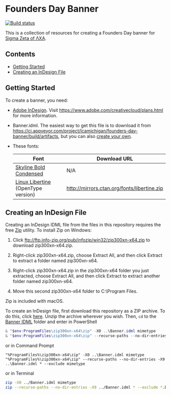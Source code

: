 # Founders Day Banner

[![Build status](https://ci.appveyor.com/api/projects/status/cnaaydemq3k3e1br?svg=true)](https://ci.appveyor.com/project/lcamichigan/founders-day-banner)

This is a collection of resources for creating a Founders Day banner for
[Sigma Zeta of ΛΧΑ](http://lcamichigan.com).

## Contents

* [Getting Started](#getting-started)
* [Creating an InDesign File](#creating-an-indesign-file)

## Getting Started

To create a banner, you need:

* [Adobe InDesign](https://www.adobe.com/products/indesign.html). Visit
  https://www.adobe.com/creativecloud/plans.html for more information.

* Banner.idml. The easiest way to get this file is to download it from
  https://ci.appveyor.com/project/lcamichigan/founders-day-banner/build/artifacts,
  but you can also [create your own](#creating-indesign-files).

* These fonts:

  | Font                                                                                                    | Download URL                                |
  |---------------------------------------------------------------------------------------------------------|---------------------------------------------|
  | [Skyline Bold Condensed](https://store.typenetwork.com/foundry/fontbureau/fonts/skyline/bold-condensed) | N/A                                         |
  | [Linux Libertine](http://libertine-fonts.org) (OpenType version)                                        | http://mirrors.ctan.org/fonts/libertine.zip |

## Creating an InDesign File

Creating an InDesign IDML file from the files in this repository requires the
free [Zip](http://www.info-zip.org/Zip.html) utility. To install Zip on Windows:

1. Click ftp://ftp.info-zip.org/pub/infozip/win32/zip300xn-x64.zip to download
   zip300xn-x64.zip.

2. Right-click zip300xn-x64.zip, choose Extract All, and then click Extract to
   extract a folder named zip300xn-x64.

3. Right-click zip300xn-x64.zip in the zip300xn-x64 folder you just extracted,
   choose Extract All, and then click Extract to extract another folder named
   zip300xn-x64.

4. Move this second zip300xn-x64 folder to C:\Program Files.

Zip is included with macOS.

To create an InDesign file, first download this repository as a ZIP archive. To
do this, click
[here](https://github.com/lcamichigan/founders-day-banner/archive/master.zip).
Unzip the archive wherever you wish. Then, `cd` to the
[Banner IDML](Banner%20IDML) folder and enter in PowerShell

```powershell
& "$env:ProgramFiles\zip300xn-x64\zip" -X0 ..\Banner.idml mimetype
& "$env:ProgramFiles\zip300xn-x64\zip" --recurse-paths --no-dir-entries -X9 ..\Banner.idml * --exclude mimetype
```

or in Command Prompt

```batch
"%ProgramFiles%\zip300xn-x64\zip" -X0 ..\Banner.idml mimetype
"%ProgramFiles%\zip300xn-x64\zip" --recurse-paths --no-dir-entries -X9 ..\Banner.idml * --exclude mimetype
```

or in Terminal

```sh
zip -X0 ../Banner.idml mimetype
zip --recurse-paths --no-dir-entries -X9 ../Banner.idml * --exclude *.DS_Store mimetype
```
